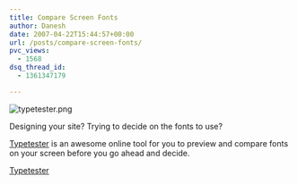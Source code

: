 ```yaml
---
title: Compare Screen Fonts
author: Danesh
date: 2007-04-22T15:44:57+00:00
url: /posts/compare-screen-fonts/
pvc_views:
  - 1568
dsq_thread_id:
  - 1361347179

---
```

![typetester.png][1]

Designing your site? Trying to decide on the fonts to use?

[Typetester][2] is an awesome online tool for you to preview and compare fonts on your screen before you go ahead and decide.

[Typetester][2]

 [1]: /wp-content/uploads/2007/04/typetester.png
 [2]: http://typetester.maratz.com/